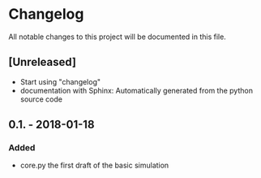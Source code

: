 # Changelog
All notable changes to this project will be documented in this file.


## [Unreleased]
- Start using "changelog"
- documentation with Sphinx: Automatically generated from the python source code 

## 0.1. - 2018-01-18
### Added
- core.py the first draft of the basic simulation